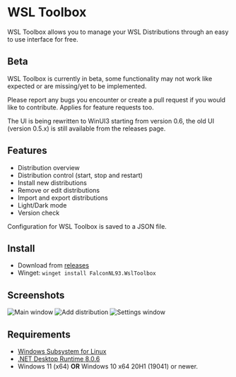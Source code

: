 # WSL Toolbox

WSL Toolbox allows you to manage your WSL Distributions through an easy to use interface for free.

## Beta

WSL Toolbox is currently in beta, some functionality may not work like expected or are missing/yet to be implemented.

Please report any bugs you encounter or create a pull request if you would like to contribute. Applies for feature requests too.

The UI is being rewritten to WinUI3 starting from version 0.6, the old UI (version 0.5.x) is still available from the releases page.

## Features

* Distribution overview
* Distribution control (start, stop and restart)
* Install new distributions
* Remove or edit distributions
* Import and export distributions
* Light/Dark mode
* Version check

Configuration for WSL Toolbox is saved to a JSON file.

## Install

* Download from [releases](https://github.com/FalconNL93/WslToolbox/releases)
* Winget:
  ``` winget install FalconNL93.WslToolbox ```

## Screenshots

![Main window](/assets/images/scr1.png?raw=true "Main Window")
![Add distribution](/assets/images/scr2.png?raw=true "Add distribution")
![Settings window](/assets/images/scr3.png?raw=true "Settings Window")

## Requirements

* [Windows Subsystem for Linux](https://www.microsoft.com/store/productId/9P9TQF7MRM4R)
* [.NET Desktop Runtime 8.0.6](https://dotnet.microsoft.com/en-us/download/dotnet/8.0)
* Windows 11 (x64) **OR** Windows 10 x64 20H1 (19041) or newer.
